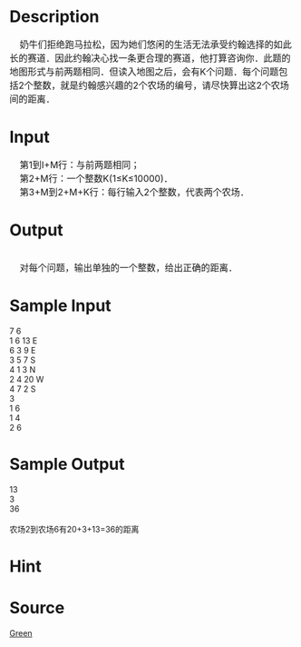 
# Description

<div class="content"><div><span style="font-size: medium">    奶牛们拒绝跑马拉松，因为她们悠闲的生活无法承受约翰选择的如此长的赛道．因此约翰决心找一条更合理的赛道，他打算咨询你．此题的地图形式与前两题相同．但读入地图之后，会有K个问题．每个问题包括2个整数，就是约翰感兴趣的2个农场的编号，请尽快算出这2个农场间的距离．</span></div></div>

# Input

<div class="content"><div><span style="font-size: medium">    第1到I+M行：与前两题相同；</span></div>
<div><span style="font-size: medium">    第2+M行：一个整数K(1≤K≤10000)．</span></div>
<div><span style="font-size: medium">    第3+M到2+M+K行：每行输入2个整数，代表两个农场．</span></div></div>

# Output

<div class="content"><div> </div>
<div><span style="font-size: medium">    对每个问题，输出单独的一个整数，给出正确的距离．</span></div></div>

# Sample Input

<div class="content"><span class="sampledata">7 6<br/>
1 6 13 E<br/>
6 3 9 E<br/>
3 5 7 S<br/>
4 1 3 N<br/>
2 4 20 W<br/>
4 7 2 S<br/>
3<br/>
1 6<br/>
1 4<br/>
2 6</span></div>

# Sample Output

<div class="content"><span class="sampledata">13<br/>
3<br/>
36<br/>
<br/>
 农场2到农场6有20+3+13=36的距离</span></div>

# Hint

<div class="content"><p></p></div>

# Source

<div class="content"><p><a href="problemset.php?search=Green">Green</a></p></div>


